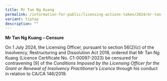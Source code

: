 ```yaml
---
title: Mr Tan Ng Kuang
permalink: /information-for-public/licensing-actions-taken/2024/mr-tan-ng-kuang/
variant: tiptap
description: ""
---
```

<p><strong>Mr Tan Ng Kuang – Censure</strong>
</p>
<p>On 1 July 2024, the Licensing Officer, pursuant to section 56(2)(<em>c</em>)
of the Insolvency, Restructuring and Dissolution Act 2018, ordered that
Mr Tan Ng Kuang (Licence Certificate No. C1-00097-2023) be censured for
contravening [9] of the <em>Conditions Imposed by the Licensing Officer for the Grant or Renewal of Insolvency Practitioner’s Licence </em>through
his conduct in relation to CA/CA 146/2019.</p>